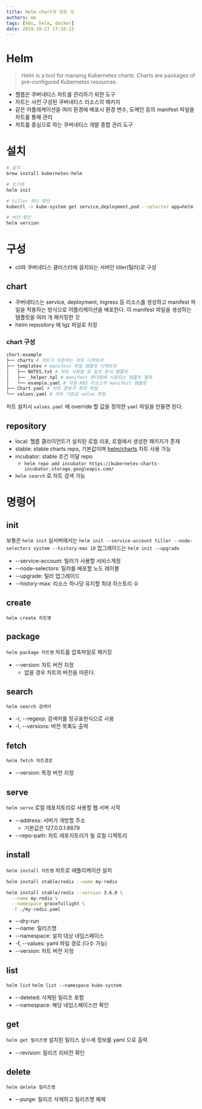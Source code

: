 ```yaml
---
title: Helm chart의 모든 것
authors: me
tags: [k8s, helm, docker]
date: 2019-10-27 17:10:13
---
```


# Helm

> Helm is a tool for manaing Kubernetes charts.
> Charts are packages of pre-configured Kubernetes resources.

- 헬름은 쿠버네티스 차트를 관리하기 위한 도구
- 차트는 사전 구성된 쿠버네티스 리소스의 패키지
- 같은 어플레케이션을 여러 환경에 배포시 환경 변수, 도메인 등의 manifest 파일을 차트를 통해 관리
- 차트를 중심으로 하는 쿠버네티스 개발 종합 관리 도구

# 설치

```bash
# 설치
brew install kubernetes-helm

# 초기화
helm init

# tiller 파드 확인
kubectl -n kube-system get service,deployment,pod --selector app=helm

# 버전 확인
helm version
```

# 구성

- cli와 쿠버네티스 클러스터에 설치되는 서버인 tiller(틸러)로 구성

## chart

- 쿠버네티스는 service, deployment, ingress 등 리소스를 생성하고 manifest 파일을 적용하는 방식으로 어플리케이션을 배포한다. 이 manifest 파일을 생성하는 템플릿을 여러 개 패키징한 것
- helm repository 에 tgz 파일로 저장

### chart 구성

```bash
chart-example
├── charts # 차트가 의존하는 차트 디렉토리
├── templates # manifest 파일 템플릿 디렉토리
│   ├── NOTES.txt # 차트 사용법 등 참조 문서 템플릿
│   ├── _helper.tpl # manifest 렌더링에 사용되는 템플릿 헬퍼
│   └── example.yaml # 각종 K8S 리소스의 manifest 템플릿
├── Chart.yaml # 차트 정보가 정의 파일
└── values.yaml # 차트 기본값 value 파일
```

차트 설치시 `values.yaml` 에 override 할 값을 정의한 `yaml` 파일을 만들면 된다.

## repository

- local: 헬름 클라이언트가 설치된 로컬 리포, 로컬에서 생성한 패키지가 존재
- stable: stable charts repo, 기본값이며 [helm/charts](https://github.com/helm/charts/tree/master/stable) 차트 사용 가능
- incubator: stable 조건 미달 repo
  - `helm repo add incubator https://kubernetes-charts-incubator.storage.googleapis.com/`
- `helm search` 로 차트 검색 가능

# 명령어

## init

보통은 `helm init`
실서버에서는 `helm init --service-account tiller --node-selectors system --history-max 10`
업그레이드는 `helm init --upgrade`

- --service-account: 틸러가 사용할 서비스계정
- --node-selectors: 틸러를 배포할 노드 레이블
- --upgrade: 틸러 업그레이드
- --history-max: 리소스 하나당 유지할 최대 히스토리 수

## create

`helm create 차트명`

## package

`helm package 차트명`
차트를 압축파일로 패키징

- --version: 차트 버전 지정
  - 없을 경우 차트의 버전을 따른다.

## search

`helm search 검색어`

- -r, --regexp: 검색어를 정규표현식으로 사용
- -l, --versions: 버전 목록도 출력

## fetch

`helm fetch 차트경로`

- --version: 특정 버전 지정

## serve

`helm serve`
로컬 레포지토리로 사용할 웹 서버 시작

- --address: 서버가 개방할 주소
  - 기본값은 127.0.0.1:8879
- --repo-path: 차트 레포지토리가 될 로컬 디렉토리

## install

`helm install 차트명`
차트로 애플리케이션 설치

```bash
helm install stable/redis --name my-redis

helm install stable/redis --version 3.6.0 \
  --name my-redis \
  --namespace gracefullight \
  -f ./my-redis.yaml
```

- --dry-run
- --name: 릴리즈명
- --namespace: 설치 대상 네임스페이스
- -f, --values: yaml 파일 경로 (다수 가능)
- --version: 차트 버전 지정

## list

`helm list`
`helm list --namespace kube-system`

- --deleted: 삭제된 릴리즈 포함
- --namespace: 해당 네임스페이스만 확인

## get

`helm get 릴리즈명`
설치된 릴리스 상ㅇ세 정보를 yaml 으로 출력

- --revision: 릴리즈 리비전 확인

## delete

`helm delete 릴리즈명`

- --purge: 릴리즈 삭제하고 릴리즈명 해제
